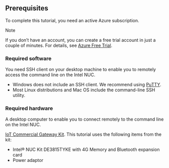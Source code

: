 ## Prerequisites

To complete this tutorial, you need an active Azure subscription.

> [!NOTE]
> If you don’t have an account, you can create a free trial account in just a couple of minutes. For details, see [Azure Free Trial][lnk-free-trial].

### Required software

You need SSH client on your desktop machine to enable you to remotely access the command line on the Intel NUC.

- Windows does not include an SSH client. We recommend using [PuTTY](http://www.putty.org/).
- Most Linux distributions and Mac OS include the command-line SSH utility.

### Required hardware

A desktop computer to enable you to connect remotely to the command line on the Intel NUC.

[IoT Commercial Gateway Kit][lnk-starter-kits]. This tutorial uses the following items from the kit:

- Intel® NUC Kit DE3815TYKE with 4G Memory and Bluetooth expansion card
- Power adaptor

[lnk-starter-kits]: https://azure.microsoft.com/develop/iot/starter-kits/
[lnk-free-trial]: http://azure.microsoft.com/pricing/free-trial/
